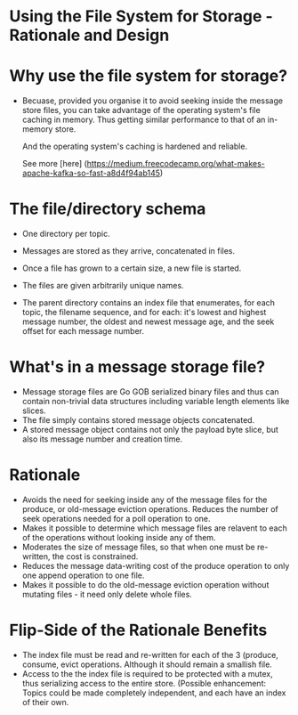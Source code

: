 # Using the File System for Storage - Rationale and Design

# Why use the file system for storage?

- Becuase, provided you organise it to avoid seeking inside the message store 
  files, you can take advantage of the operating system's file caching in memory.
  Thus getting similar performance to that of an in-memory store.

  And the operating system's caching is hardened and reliable.

  See more [here]
  (https://medium.freecodecamp.org/what-makes-apache-kafka-so-fast-a8d4f94ab145)


# The file/directory schema

- One directory per topic.
- Messages are stored as they arrive, concatenated in files.
- Once a file has grown to a certain size, a new file is started.
- The files are given arbitrarily unique names.

- The parent directory contains an index file that enumerates, for each topic,
  the filename sequence, and for each: it's lowest and highest message 
  number, the oldest and newest message age, and the seek offset for each
  message number.

# What's in a message storage file?

- Message storage files are Go GOB serialized binary files and thus can contain
  non-trivial data structures including variable length elements like slices.
- The file simply contains stored message objects concatenated.
- A stored message object contains not only the payload byte slice, but also
  its message number and creation time.

# Rationale

- Avoids the need for seeking inside any of the  message files for the 
  produce, or old-message eviction operations. Reduces the number of seek
  operations needed for a poll operation to one.
- Makes it possible to determine which message files are relavent to each of the
  operations without looking inside any of them.
- Moderates the size of message files, so that when one must be re-written, 
  the cost is constrained.
- Reduces the message data-writing cost of the produce operation to only one 
  append operation to one file.
- Makes it possible to do the old-message eviction operation without mutating
  files - it need only delete whole files.

# Flip-Side of the Rationale Benefits
- The index file must be read and re-written for each of the 3 
  (produce, consume, evict operations. Although it should remain a 
  smallish file.
- Access to the the index file is required to be protected with a mutex, thus 
  serializing access to the entire store.  (Possible enhancement: Topics could 
  be made completely independent, and each have an index of their own.
